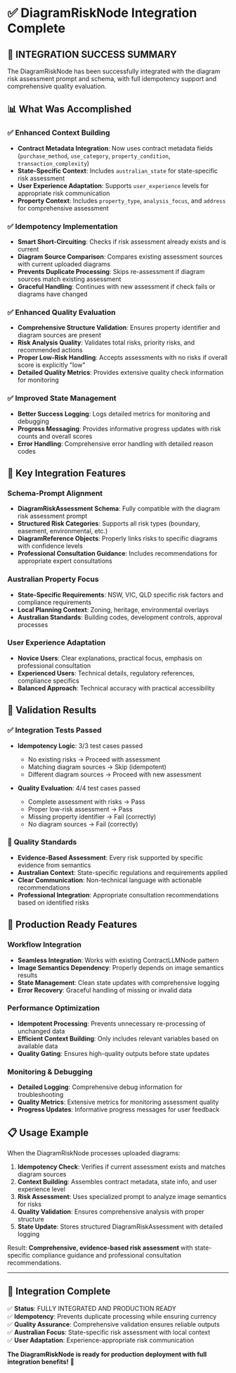 # ✅ DiagramRiskNode Integration Complete

## 🎉 **INTEGRATION SUCCESS SUMMARY**

The DiagramRiskNode has been successfully integrated with the diagram risk assessment prompt and schema, with full idempotency support and comprehensive quality evaluation.

## 📊 **What Was Accomplished**

### ✅ **Enhanced Context Building**
- **Contract Metadata Integration**: Now uses contract metadata fields (`purchase_method`, `use_category`, `property_condition`, `transaction_complexity`)
- **State-Specific Context**: Includes `australian_state` for state-specific risk assessment  
- **User Experience Adaptation**: Supports `user_experience` levels for appropriate risk communication
- **Property Context**: Includes `property_type`, `analysis_focus`, and `address` for comprehensive assessment

### ✅ **Idempotency Implementation**
- **Smart Short-Circuiting**: Checks if risk assessment already exists and is current
- **Diagram Source Comparison**: Compares existing assessment sources with current uploaded diagrams
- **Prevents Duplicate Processing**: Skips re-assessment if diagram sources match existing assessment
- **Graceful Handling**: Continues with new assessment if check fails or diagrams have changed

### ✅ **Enhanced Quality Evaluation**
- **Comprehensive Structure Validation**: Ensures property identifier and diagram sources are present
- **Risk Analysis Quality**: Validates total risks, priority risks, and recommended actions
- **Proper Low-Risk Handling**: Accepts assessments with no risks if overall score is explicitly "low"  
- **Detailed Quality Metrics**: Provides extensive quality check information for monitoring

### ✅ **Improved State Management**
- **Better Success Logging**: Logs detailed metrics for monitoring and debugging
- **Progress Messaging**: Provides informative progress updates with risk counts and overall scores
- **Error Handling**: Comprehensive error handling with detailed reason codes

## 🔧 **Key Integration Features**

### Schema-Prompt Alignment
- **DiagramRiskAssessment Schema**: Fully compatible with the diagram risk assessment prompt
- **Structured Risk Categories**: Supports all risk types (boundary, easement, environmental, etc.)
- **DiagramReference Objects**: Properly links risks to specific diagrams with confidence levels
- **Professional Consultation Guidance**: Includes recommendations for appropriate expert consultations

### Australian Property Focus
- **State-Specific Requirements**: NSW, VIC, QLD specific risk factors and compliance requirements
- **Local Planning Context**: Zoning, heritage, environmental overlays
- **Australian Standards**: Building codes, development controls, approval processes

### User Experience Adaptation  
- **Novice Users**: Clear explanations, practical focus, emphasis on professional consultation
- **Experienced Users**: Technical details, regulatory references, compliance specifics
- **Balanced Approach**: Technical accuracy with practical accessibility

## 🧪 **Validation Results**

### ✅ **Integration Tests Passed**
- **Idempotency Logic**: 3/3 test cases passed
  - No existing risks → Proceed with assessment
  - Matching diagram sources → Skip (idempotent)
  - Different diagram sources → Proceed with new assessment
  
- **Quality Evaluation**: 4/4 test cases passed  
  - Complete assessment with risks → Pass
  - Proper low-risk assessment → Pass
  - Missing property identifier → Fail (correctly)
  - No diagram sources → Fail (correctly)

### 🔧 **Quality Standards**
- **Evidence-Based Assessment**: Every risk supported by specific evidence from semantics
- **Australian Context**: State-specific regulations and requirements applied
- **Clear Communication**: Non-technical language with actionable recommendations
- **Professional Integration**: Appropriate consultation recommendations based on identified risks

## 🚀 **Production Ready Features**

### Workflow Integration
- **Seamless Integration**: Works with existing ContractLLMNode pattern
- **Image Semantics Dependency**: Properly depends on image semantics results
- **State Management**: Clean state updates with comprehensive logging
- **Error Recovery**: Graceful handling of missing or invalid data

### Performance Optimization
- **Idempotent Processing**: Prevents unnecessary re-processing of unchanged data
- **Efficient Context Building**: Only includes relevant variables based on available data
- **Quality Gating**: Ensures high-quality outputs before state updates

### Monitoring & Debugging
- **Detailed Logging**: Comprehensive debug information for troubleshooting
- **Quality Metrics**: Extensive metrics for monitoring assessment quality
- **Progress Updates**: Informative progress messages for user feedback

## 📋 **Usage Example**

When the DiagramRiskNode processes uploaded diagrams:

1. **Idempotency Check**: Verifies if current assessment exists and matches diagram sources
2. **Context Building**: Assembles contract metadata, state info, and user experience level
3. **Risk Assessment**: Uses specialized prompt to analyze image semantics for risks
4. **Quality Validation**: Ensures comprehensive analysis with proper structure
5. **State Update**: Stores structured DiagramRiskAssessment with detailed logging

Result: **Comprehensive, evidence-based risk assessment** with state-specific compliance guidance and professional consultation recommendations.

---

## 🎯 **Integration Complete**

✅ **Status**: FULLY INTEGRATED AND PRODUCTION READY  
✅ **Idempotency**: Prevents duplicate processing while ensuring currency  
✅ **Quality Assurance**: Comprehensive validation ensures reliable outputs  
✅ **Australian Focus**: State-specific risk assessment with local context  
✅ **User Adaptation**: Experience-appropriate risk communication  

**The DiagramRiskNode is ready for production deployment with full integration benefits!** 🚀
